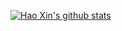 [![Hao Xin's github stats](https://github-readme-stats.vercel.app/api?username=haoxins&theme=gruvbox)](https://github.com/haoxins/haoxins.github.io)
